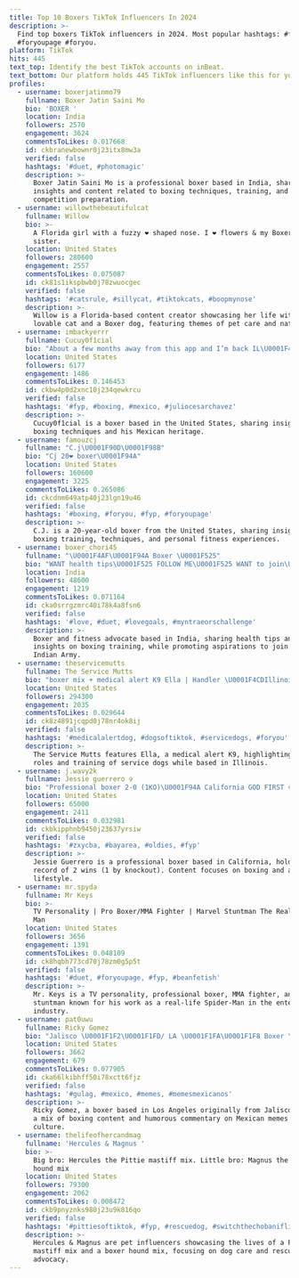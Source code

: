 ```yaml
---
title: Top 10 Boxers TikTok Influencers In 2024
description: >-
  Find top boxers TikTok influencers in 2024. Most popular hashtags: #fyp #duet
  #foryoupage #foryou.
platform: TikTok
hits: 445
text_top: Identify the best TikTok accounts on inBeat.
text_bottom: Our platform holds 445 TikTok influencers like this for you to work with.
profiles:
  - username: boxerjatinmo79
    fullname: Boxer Jatin Saini Mo
    bio: 'BOXER '
    location: India
    followers: 2570
    engagement: 3624
    commentsToLikes: 0.017668
    id: ckbranewbownr0j23itx8mw3a
    verified: false
    hashtags: '#duet, #photomagic'
    description: >-
      Boxer Jatin Saini Mo is a professional boxer based in India, sharing
      insights and content related to boxing techniques, training, and
      competition preparation.
  - username: willowthebeautifulcat
    fullname: Willow
    bio: >-
      A Florida girl with a fuzzy ❤ shaped nose. I ❤ flowers & my Boxer dog
      sister.
    location: United States
    followers: 280600
    engagement: 2557
    commentsToLikes: 0.075087
    id: ck81s1ikspbwb0j78zwuocgec
    verified: false
    hashtags: '#catsrule, #sillycat, #tiktokcats, #boopmynose'
    description: >-
      Willow is a Florida-based content creator showcasing her life with a
      lovable cat and a Boxer dog, featuring themes of pet care and nature.
  - username: imbackyerrr
    fullname: Cucuy0f1cial
    bio: "About a few months away from this app and I’m back IL\U0001F4CD Boxer \U0001F94A Mexican\U0001F1F2\U0001F1FD"
    location: United States
    followers: 6177
    engagement: 1486
    commentsToLikes: 0.146453
    id: ckbw4p0d2xnc10j234qewkrcu
    verified: false
    hashtags: '#fyp, #boxing, #mexico, #juliocesarchavez'
    description: >-
      Cucuy0f1cial is a boxer based in the United States, sharing insights into
      boxing techniques and his Mexican heritage.
  - username: famouzcj
    fullname: "C.j\U0001F90D\U0001F98B"
    bio: "Cj 20❤️ boxer\U0001F94A"
    location: United States
    followers: 160600
    engagement: 3225
    commentsToLikes: 0.265086
    id: ckcdnm649atp40j23lgn19u46
    verified: false
    hashtags: '#boxing, #foryou, #fyp, #foryoupage'
    description: >-
      C.J. is a 20-year-old boxer from the United States, sharing insights into
      boxing training, techniques, and personal fitness experiences.
  - username: boxer_chori45
    fullname: "\U0001F4AF\U0001F94A Boxer \U0001F525"
    bio: "WANT health tips\U0001F525 FOLLOW ME\U0001F525 WANT to join\U0001F525INDIAN ARMY\U0001F525 YES I m \U0001F94A BOXER\U0001F94A"
    location: India
    followers: 48600
    engagement: 1219
    commentsToLikes: 0.071164
    id: cka0srrgzmrc40i78k4a8fsn6
    verified: false
    hashtags: '#love, #duet, #lovegoals, #myntraeorschallenge'
    description: >-
      Boxer and fitness advocate based in India, sharing health tips and
      insights on boxing training, while promoting aspirations to join the
      Indian Army.
  - username: theservicemutts
    fullname: The Service Mutts
    bio: "boxer mix + medical alert K9 Ella | Handler \U0001F4CDIllinois based!"
    location: United States
    followers: 294300
    engagement: 2035
    commentsToLikes: 0.029644
    id: ck8z4891jcqpd0j78nr4ok8ij
    verified: false
    hashtags: '#medicalalertdog, #dogsoftiktok, #servicedogs, #foryou'
    description: >-
      The Service Mutts features Ella, a medical alert K9, highlighting the
      roles and training of service dogs while based in Illinois.
  - username: j.wavy2k
    fullname: Jessie guerrero ✞
    bio: "Professional boxer 2-0 (1KO)\U0001F94A California GOD FIRST ✞"
    location: United States
    followers: 65000
    engagement: 2411
    commentsToLikes: 0.032981
    id: ckbkipphnb9450j23637yrsiw
    verified: false
    hashtags: '#zxycba, #bayarea, #oldies, #fyp'
    description: >-
      Jessie Guerrero is a professional boxer based in California, holding a
      record of 2 wins (1 by knockout). Content focuses on boxing and athlete
      lifestyle.
  - username: mr.spyda
    fullname: Mr Keys
    bio: >-
      TV Personality | Pro Boxer/MMA Fighter | Marvel Stuntman The Real Spider
      Man
    location: United States
    followers: 3656
    engagement: 1391
    commentsToLikes: 0.048109
    id: ck8hqbh773cd70j78zm0g5p5t
    verified: false
    hashtags: '#duet, #foryoupage, #fyp, #beanfetish'
    description: >-
      Mr. Keys is a TV personality, professional boxer, MMA fighter, and Marvel
      stuntman known for his work as a real-life Spider-Man in the entertainment
      industry.
  - username: pat0uwu
    fullname: Ricky Gomez
    bio: "Jalisco \U0001F1F2\U0001F1FD/ LA \U0001F1FA\U0001F1F8 Boxer \U0001F94A Nada de aqui es serio todo es mame :b"
    location: United States
    followers: 3662
    engagement: 679
    commentsToLikes: 0.077905
    id: cka66lkibhff50i78xctt6fjz
    verified: false
    hashtags: '#gulag, #mexico, #memes, #memesmexicanos'
    description: >-
      Ricky Gomez, a boxer based in Los Angeles originally from Jalisco, shares
      a mix of boxing content and humorous commentary on Mexican memes and
      culture.
  - username: thelifeofhercandmag
    fullname: 'Hercules & Magnus '
    bio: >-
      Big bro: Hercules the Pittie mastiff mix. Little bro: Magnus the boxer
      hound mix
    location: United States
    followers: 79300
    engagement: 2062
    commentsToLikes: 0.008472
    id: ckb9pnyznks980j23u9k816qo
    verified: false
    hashtags: '#pittiesoftiktok, #fyp, #rescuedog, #switchthechobaniflip'
    description: >-
      Hercules & Magnus are pet influencers showcasing the lives of a Pittie
      mastiff mix and a boxer hound mix, focusing on dog care and rescue
      advocacy.
---
```


